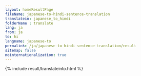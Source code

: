 ```yaml
---
layout: homeResultPage
fileName: japanese-to-hindi-sentence-translation
translatein: japanese_to_hindi
folderName : translate
lang: ja
from: ja
to: hi
langname: japanese-to
permalink: /ja/japanese-to-hindi-sentence-translation/result
sitemap: false
nointernationalization: true
---
```

{% include result/translateinto.html %}

<script src="/js/result/translation.js" data-foldername="{{page.folderName}}" data-lang="{{page.lang}}"></script>
